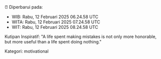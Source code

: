 ⏰ Diperbarui pada:
- WIB: Rabu, 12 Februari 2025 06.24.58 UTC
- WITA: Rabu, 12 Februari 2025 07.24.58 UTC
- WIT: Rabu, 12 Februari 2025 08.24.58 UTC

Kutipan Inspiratif:
"A life spent making mistakes is not only more honorable, but more useful than a life spent doing nothing."


Kategori: motivational

